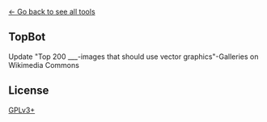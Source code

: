 [← Go back to see all tools](https://github.com/MarcoFalke/wiki-java-tools#wiki-tools)

## TopBot
Update "Top 200 ___-images that should use vector graphics"-Galleries on Wikimedia Commons

## License
[GPLv3+](COPYING.GPL)
